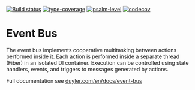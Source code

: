 [![Build status](https://github.com/duyler/event-bus/workflows/build/badge.svg)](https://github.com/duyler/event-bus/actions?query=workflow%3Aci)
[![type-coverage](https://shepherd.dev/github/duyler/event-bus/coverage.svg)](https://shepherd.dev/github/duyler/event-bus)
[![psalm-level](https://shepherd.dev/github/duyler/event-bus/level.svg)](https://shepherd.dev/github/duyler/event-bus)
[![codecov](https://codecov.io/gh/duyler/event-bus/graph/badge.svg?token=Z60T9EMXD6)](https://codecov.io/gh/duyler/event-bus)
# Event Bus

The event bus implements cooperative multitasking between actions performed inside it. Each action is performed inside a separate thread (Fiber) in an isolated DI container. Execution can be controlled using state handlers, events, and triggers to messages generated by actions.

Full documentation see [duyler.com/en/docs/event-bus](https://duyler.com/en/docs/event-bus)
